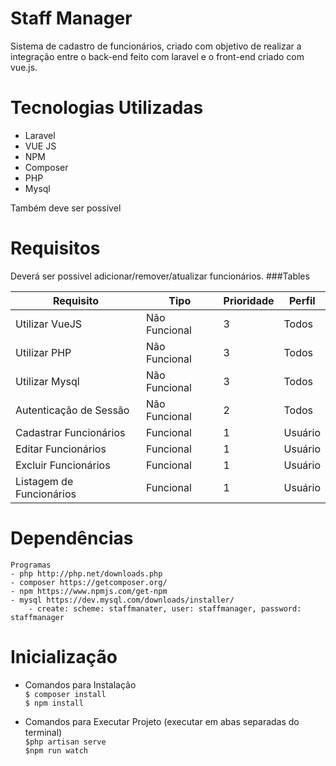 # Staff Manager
Sistema de cadastro de funcionários, criado com objetivo de realizar a integração entre o back-end feito com laravel e o front-end criado com vue.js.

# Tecnologias Utilizadas
  - Laravel
  - VUE JS
  - NPM
  - Composer
  - PHP
  - Mysql

Também deve ser possível 
# Requisitos
 Deverá ser possivel adicionar/remover/atualizar funcionários.
 ###Tables
                    
Requisito  | Tipo | Prioridade | Perfil
------------- | ------------- | ------------- | -------------
Utilizar VueJS | Não Funcional | 3 | Todos
Utilizar PHP | Não Funcional  | 3 | Todos
Utilizar Mysql | Não Funcional  | 3 | Todos
Autenticação de Sessão | Não Funcional  | 2 | Todos
Cadastrar Funcionários | Funcional  | 1 | Usuário
Editar Funcionários | Funcional  | 1 | Usuário
Excluir Funcionários | Funcional  | 1 | Usuário
Listagem de Funcionários | Funcional  | 1 | Usuário

# Dependências

    Programas
    - php http://php.net/downloads.php
    - composer https://getcomposer.org/
    - npm https://www.npmjs.com/get-npm
    - mysql https://dev.mysql.com/downloads/installer/
        - create: scheme: staffmanater, user: staffmanager, password: staffmanager

# Inicialização
- Comandos para Instalação<br>
    `$ composer install`<br>
    `$ npm install`

- Comandos para Executar Projeto (executar em abas separadas do terminal)<br>
    `$php artisan serve`<br>
    `$npm run watch`
